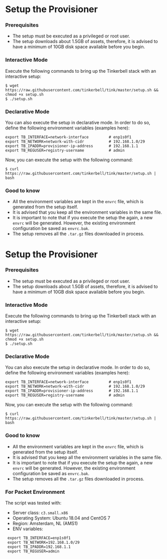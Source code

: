 # Setup the Provisioner

### Prerequisites
 - The setup must be executed as a privileged or root user. 
 - The setup downloads about 1.5GB of assets, therefore, it is advised to have a minimum of 10GB disk space available before you begin. 

### Interactive Mode
Execute the following commands to bring up the Tinkerbell stack with an interactive setup:
```shell
$ wget https://raw.githubusercontent.com/tinkerbell/tink/master/setup.sh && chmod +x setup.sh
$ ./setup.sh
```

### Declarative Mode
You can also execute the setup in declarative mode. In order to do so, define the following environment variables (examples here):
```shell
export TB_INTERFACE=network-interface         # enp1s0f1
export TB_NETWORK=network-with-cidr           # 192.168.1.0/29
export TB_IPADDR=provisioner-ip-address       # 192.168.1.1
export TB_REGUSER=registry-username           # admin
```

Now, you can execute the setup with the following command:
```shell
$ curl https://raw.githubusercontent.com/tinkerbell/tink/master/setup.sh | bash
```

### Good to know
 - All the environment variables are kept in the `envrc` file, which is generated from the setup itself.  
 - It is advised that you keep all the environment variables in the same file. 
 - It is important to note that if you execute the setup the again, a new `envrc` will be generated. However, the existing environment configuration be saved as `envrc.bak`.
 - The setup removes all the `.tar.gz` files downloaded in process.

 # Setup the Provisioner

### Prerequisites
 - The setup must be executed as a privileged or root user. 
 - The setup downloads about 1.5GB of assets, therefore, it is advised to have a minimum of 10GB disk space available before you begin. 

### Interactive Mode
Execute the following commands to bring up the Tinkerbell stack with an interactive setup:
```shell
$ wget https://raw.githubusercontent.com/tinkerbell/tink/master/setup.sh && chmod +x setup.sh
$ ./setup.sh
```

### Declarative Mode
You can also execute the setup in declarative mode. In order to do so, define the following environment variables (examples here):
```shell
export TB_INTERFACE=network-interface         # enp1s0f1
export TB_NETWORK=network-with-cidr           # 192.168.1.0/29
export TB_IPADDR=provisioner-ip-address       # 192.168.1.1
export TB_REGUSER=registry-username           # admin
```

Now, you can execute the setup with the following command:
```shell
$ curl https://raw.githubusercontent.com/tinkerbell/tink/master/setup.sh | bash
```

### Good to know
 - All the environment variables are kept in the `envrc` file, which is generated from the setup itself.  
 - It is advised that you keep all the environment variables in the same file. 
 - It is important to note that if you execute the setup the again, a new `envrc` will be generated. However, the existing environment configuration be saved as `envrc.bak`.
 - The setup removes all the `.tar.gz` files downloaded in process.

### For Packet Environment

The script was tested with:
 - Server class: `c3.small.x86` 
 - Operating System: Ubuntu 18.04 and CentOS 7
 - Region: Amsterdam, NL (AMS1)
 - ENV variables:
 ```shell
  export TB_INTERFACE=enp1s0f1
  export TB_NETWORK=192.168.1.0/29
  export TB_IPADDR=192.168.1.1
  export TB_REGUSER=admin
 ``` 
